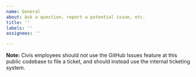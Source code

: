 ```yaml
---
name: General
about: Ask a question, report a potential issue, etc.
title: ''
labels: ''
assignees: ''

---
```


**Note:** Civis employees should _not_ use the GitHub Issues feature at this public codebase
to file a ticket, and should instead use the internal ticketing system.
